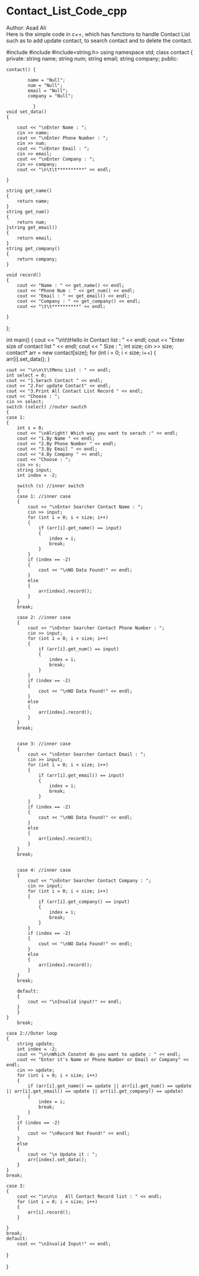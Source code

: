 # Contact_List_Code_cpp
Author: Asad Ali
<br>
Here is the simple code in c++, which has functions to handle Contact List such as  to add update contact, to search contact and to delete the contact.
<br>


#include<iostream>
#include<string>
#include<string.h>
using namespace std;
class contact
{
private:
	string name;
	string num;
	string email;
	string company;
public:

	contact() {
		
			name = "Null";
			num = "Null";
			email = "Null";
			company = "Null";
			
	          }
	void set_data()
	{

		cout << "\nEnter Name : ";
		cin >> name;
		cout << "\nEnter Phone Number : ";
		cin >> num;
		cout << "\nEnter Email : ";
		cin >> email;
		cout << "\nEnter Company : ";
		cin >> company;
		cout << "\n\t\t**********" << endl;
		
	}
	
	string get_name()
	{
		return name;
	}
	string get_num()
	{
		return num;
	}string get_email()
	{
		return email;
	}
	string get_company()
	{
		return company;
	}

	void record()
	{
		cout << "Name : " << get_name() << endl;
		cout << "Phone Num : " << get_num() << endl;
		cout << "Email : " << get_email() << endl;
		cout << "Company : " << get_company() << endl;
		cout << "\t\t**********" << endl;

	}
	
};




int main()
{
	cout << "\n\t\tHello in Contact list : " << endl;
	cout << "Enter size of contact list " << endl;
	cout << "  Size : ";
	int size;
	cin >> size;
	contact* arr = new contact[size];
	for (int i = 0; i < size; i++)
	{
		arr[i].set_data();
	}

	cout << "\n\n\t\tMenu List : " << endl;
	int select = 0;
	cout << "1.Serach Contact " << endl;
	cout << "2.For update Contact" << endl;
	cout << "3.Print All Contact List Record " << endl;
	cout << "Choose : ";	
	cin >> select;
	switch (select) //outer swutch
	{
	case 1:
	{
		int s = 0;
		cout << "\nAlright! Which way you want to serach :" << endl;
		cout << "1.By Name " << endl;
		cout << "2.By Phone Number " << endl;
		cout << "3.By Email " << endl;
		cout << "4.By Company " << endl;
		cout << "Choose : ";
		cin >> s;
		string input;
		int index = -2;

		switch (s) //inner switch
		{
		case 1: //inner case
		{
			cout << "\nEnter Searcher Contact Name : ";
			cin >> input;
			for (int i = 0; i < size; i++)
			{
				if (arr[i].get_name() == input)
				{
					index = i;
					break;
				}
			}
			if (index == -2)
			{
				cout << "\nNO Data Found!" << endl;
			}
			else
			{
				arr[index].record();
			}
		}
		break;

		case 2: //inner case
		{
			cout << "\nEnter Searcher Contact Phone Number : ";
			cin >> input;
			for (int i = 0; i < size; i++)
			{
				if (arr[i].get_num() == input)
				{
					index = i;
					break;
				}
			}
			if (index == -2)
			{
				cout << "\nNO Data Found!" << endl;
			}
			else
			{
				arr[index].record();
			}
		}
		break;


		case 3: //inner case
		{
			cout << "\nEnter Searcher Contact Email : ";
			cin >> input;
			for (int i = 0; i < size; i++)
			{
				if (arr[i].get_email() == input)
				{
					index = i;
					break;
				}
			}
			if (index == -2)
			{
				cout << "\nNO Data Found!" << endl;
			}
			else
			{
				arr[index].record();
			}
		}
		break;


		case 4: //inner case
		{
			cout << "\nEnter Searcher Contact Company : ";
			cin >> input;
			for (int i = 0; i < size; i++)
			{
				if (arr[i].get_company() == input)
				{
					index = i;
					break;
				}
			}
			if (index == -2)
			{
				cout << "\nNO Data Found!" << endl;
			}
			else
			{
				arr[index].record();
			}
		}
		break;

		default:
		{
			cout << "\nInvalid input!" << endl;
		}
		}
	}
		break;

	case 2://Outer loop
	{
		string update;
		int index = -2;
		cout << "\n\nWhich Conatnt do you want to update : " << endl;
		cout << "Enter it's Name or Phone Number or Email or Company" << endl;
		cin >> update;
		for (int i = 0; i < size; i++)
		{
			if (arr[i].get_name() == update || arr[i].get_num() == update || arr[i].get_email() == update || arr[i].get_company() == update)
			{
				index = i;
				break;
			}
		}
		if (index == -2)
		{
			cout << "\nRecord Not Found!" << endl;
		}
		else
		{
			cout << "\n Update it : ";
			arr[index].set_data();
		}
	}
	break;

	case 3:
	{
		cout << "\n\n\n   All Contact Record list : " << endl;
		for (int i = 0; i < size; i++)
		{
			arr[i].record();
		}

	}
	break;
	default:
		cout << "\nInvalid Input!" << endl;
}


}

